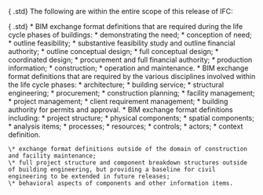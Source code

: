 { .std}
The following are within the entire scope of this release of IFC:

{ .std}
    \* BIM exchange format definitions that are required during the life cycle phases of buildings: 
        \* demonstrating the need;
        \* conception of need;
        \* outline feasibility;
        \* substantive feasibility study and outline financial authority;
        \* outline conceptual design;
        \* full conceptual design;
        \* coordinated design;
        \* procurement and full financial authority;
        \* production information;
        \* construction;
        \* operation and maintenance. 
    \* BIM exchange format definitions that are required by the various disciplines involved within the life cycle phases: 
        \* architecture;
        \* building service;
        \* structural engineering;
        \* procurement;
        \* construction planning;
        \* facility management;
        \* project management;
        \* client requirement management;
        \* building authority for permits and approval. 
    \* BIM exchange format definitions including: 
        \* project structure;
        \* physical components;
        \* spatial components;
        \* analysis items;
        \* processes;
        \* resources;
        \* controls;
        \* actors;
        \* context definition. 

    \* exchange format definitions outside of the domain of construction and facility maintenance; 
    \* full project structure and component breakdown structures outside of building engineering, but providing a baseline for civil engineering to be extended in future releases; 
    \* behavioral aspects of components and other information items.
